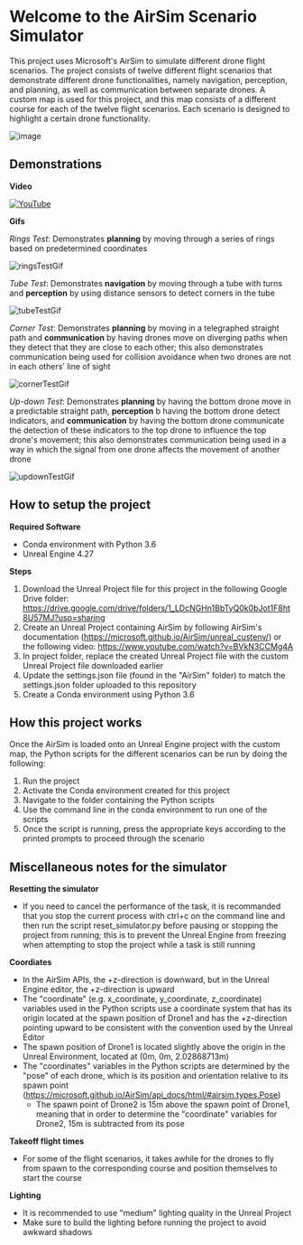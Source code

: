# Welcome to the AirSim Scenario Simulator

This project uses Microsoft's AirSim to simulate different drone flight scenarios. The project consists of twelve different flight scenarios that demonstrate different drone functionalities, namely navigation, perception, and planning, as well as communication between separate drones. A custom map is used for this project, and this map consists of a different course for each of the twelve flight scenarios.  Each scenario is designed to highlight a certain drone functionality.

![image](https://github.com/user-attachments/assets/e9ab848a-aeac-4a2a-9f70-78ee61507759)


## Demonstrations

**Video**

[![YouTube](http://i.ytimg.com/vi/XJz8n5WocY0/hqdefault.jpg)](https://www.youtube.com/watch?v=XJz8n5WocY0)


**Gifs**

*Rings Test*: Demonstrates **planning** by moving through a series of rings based on predetermined coordinates

![ringsTestGif](https://github.com/user-attachments/assets/7a0076b5-2833-4a1e-9617-a71eb15f520e)


*Tube Test*: Demonstrates **navigation** by moving through a tube with turns and **perception** by using distance sensors to detect corners in the tube

![tubeTestGif](https://github.com/user-attachments/assets/2853a550-6b56-48fc-8e31-3c8b1ef5e97a)


*Corner Test*: Demonstrates **planning** by moving in a telegraphed straight path and **communication** by having drones move on diverging paths when they detect that they are close to each other; this also demonstrates communication being used for collision avoidance when two drones are not in each others' line of sight

![cornerTestGif](https://github.com/user-attachments/assets/34860802-8536-4e6b-8867-2692cdf09a4a)


*Up-down Test*: Demonstrates **planning** by having the bottom drone move in a predictable straight path, **perception** b having the bottom drone detect indicators, and **communication** by having the bottom drone communicate the detection of these indicators to the top drone to influence the top drone's movement; this also demonstrates communication being used in a way in which the signal from one drone affects the movement of another drone

![updownTestGif](https://github.com/user-attachments/assets/de873ddb-d682-43f6-8d83-0cf40c1cc728)


## How to setup the project

**Required Software**
- Conda environment with Python 3.6
- Unreal Engine 4.27

**Steps**
1) Download the Unreal Project file for this project in the following Google Drive folder: https://drive.google.com/drive/folders/1_LDcNGHn1BbTyQ0k0bJot1F8ht8U57MJ?usp=sharing
2) Create an Unreal Project containing AirSim by following AirSim's documentation (https://microsoft.github.io/AirSim/unreal_custenv/) or the following video: https://www.youtube.com/watch?v=BVkN3CCMg4A
3) In project folder, replace the created Unreal Project file with the custom Unreal Project file downloaded earlier
4) Update the settings.json file (found in the "AirSim" folder) to match the settings.json folder uploaded to this repository
5) Create a Conda environment using Python 3.6


## How this project works

Once the AirSim is loaded onto an Unreal Engine project with the custom map, the Python scripts for the different scenarios can be run by doing the following:

1) Run the project
2) Activate the Conda environment created for this project
3) Navigate to the folder containing the Python scripts
4) Use the command line in the conda environment to run one of the scripts
5) Once the script is running, press the appropriate keys according to the printed prompts to proceed through the scenario


## Miscellaneous notes for the simulator

**Resetting the simulator**
- If you need to cancel the performance of the task, it is recommanded that you stop the current process with ctrl+c on the command line and then run the script reset_simulator.py before pausing or stopping the project from running; this is to prevent the Unreal Engine from freezing when attempting to stop the project while a task is still running

**Coordiates**
- In the AirSim APIs, the +z-direction is downward, but in the Unreal Engine editor, the +z-direction is upward
- The "coordinate" (e.g. x_coordinate, y_coordinate, z_coordinate) variables used in the Python scripts use a coordinate system that has its origin located at the spawn position of Drone1 and has the +z-direction pointing upward to be consistent with the convention used by the Unreal Editor
- The spawn position of Drone1 is located slightly above the origin in the Unreal Environment, located at (0m, 0m, 2.02868713m)
- The "coordinates" variables in the Python scripts are determined by the "pose" of each drone, which is its position and orientation relative to its spawn point (https://microsoft.github.io/AirSim/api_docs/html/#airsim.types.Pose)
    - The spawn point of Drone2 is 15m above the spawn point of Drone1, meaning that in order to determine the "coordinate" variables for Drone2, 15m is subtracted from its pose

**Takeoff flight times**
- For some of the flight scenarios, it takes awhile for the drones to fly from spawn to the corresponding course and position themselves to start the course

**Lighting**
- It is recommended to use "medium" lighting quality in the Unreal Project
- Make sure to build the lighting before running the project to avoid awkward shadows
